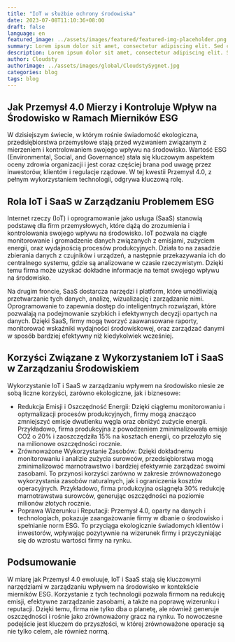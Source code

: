 ```yaml
---
title: "IoT w służbie ochrony środowiska"
date: 2023-07-08T11:10:36+08:00
draft: false
language: en
featured_image: ../assets/images/featured/featured-img-placeholder.png
summary: Lorem ipsum dolor sit amet, consectetur adipiscing elit. Sed cursus, odio nec venenatis lacinia, lacus lectus varius nisi, in tristique mi purus ut libero.
description: Lorem ipsum dolor sit amet, consectetur adipiscing elit. Sed cursus, odio nec venenatis lacinia, lacus lectus varius nisi, in tristique mi purus ut libero. Vestibulum vel convallis felis. Ut finibus lorem vestibulum lobortis rhoncus.
author: Cloudsty
authorimage: ../assets/images/global/CloudstySygnet.jpg
categories: blog
tags: blog
---
```


## Jak Przemysł 4.0 Mierzy i Kontroluje Wpływ na Środowisko w Ramach Mierników ESG

W dzisiejszym świecie, w którym rośnie świadomość ekologiczna, przedsiębiorstwa przemysłowe stają przed wyzwaniem związanym z mierzeniem i kontrolowaniem swojego wpływu na środowisko. Wartość ESG (Environmental, Social, and Governance) stała się kluczowym aspektem oceny zdrowia organizacji i jest coraz częściej brana pod uwagę przez inwestorów, klientów i regulacje rządowe. W tej kwestii Przemysł 4.0, z pełnym wykorzystaniem technologii, odgrywa kluczową rolę.

## Rola IoT i SaaS w Zarządzaniu Problemem ESG

Internet rzeczy (IoT) i oprogramowanie jako usługa (SaaS) stanowią podstawę dla firm przemysłowych, które dążą do zrozumienia i kontrolowania swojego wpływu na środowisko. IoT pozwala na ciągłe monitorowanie i gromadzenie danych związanych z emisjami, zużyciem energii, oraz wydajnością procesów produkcyjnych. Działa to na zasadzie zbierania danych z czujników i urządzeń, a następnie przekazywania ich do centralnego systemu, gdzie są analizowane w czasie rzeczywistym. Dzięki temu firma może uzyskać dokładne informacje na temat swojego wpływu na środowisko.

Na drugim froncie, SaaS dostarcza narzędzi i platform, które umożliwiają przetwarzanie tych danych, analizę, wizualizację i zarządzanie nimi. Oprogramowanie to zapewnia dostęp do inteligentnych rozwiązań, które pozwalają na podejmowanie szybkich i efektywnych decyzji opartych na danych. Dzięki SaaS, firmy mogą tworzyć zaawansowane raporty, monitorować wskaźniki wydajności środowiskowej, oraz zarządzać danymi w sposób bardziej efektywny niż kiedykolwiek wcześniej.

## Korzyści Związane z Wykorzystaniem IoT i SaaS w Zarządzaniu Środowiskiem

Wykorzystanie IoT i SaaS w zarządzaniu wpływem na środowisko niesie ze sobą liczne korzyści, zarówno ekologiczne, jak i biznesowe:
- Redukcja Emisji i Oszczędność Energii: Dzięki ciągłemu monitorowaniu i optymalizacji procesów produkcyjnych, firmy mogą znacząco zmniejszyć emisje dwutlenku węgla oraz obniżyć zużycie energii. Przykładowo, firma produkcyjna z powodzeniem zminimalizowała emisje CO2 o 20% i zaoszczędziła 15% na kosztach energii, co przełożyło się na milionowe oszczędności rocznie.
- Zrównoważone Wykorzystanie Zasobów: Dzięki dokładnemu monitorowaniu i analizie zużycia surowców, przedsiębiorstwa mogą zminimalizować marnotrawstwo i bardziej efektywnie zarządzać swoimi zasobami. To przynosi korzyści zarówno w zakresie zrównoważonego wykorzystania zasobów naturalnych, jak i ograniczenia kosztów operacyjnych. Przykładowo, firma produkcyjna osiągnęła 30% redukcję marnotrawstwa surowców, generując oszczędności na poziomie milionów złotych rocznie.
- Poprawa Wizerunku i Reputacji: Przemysł 4.0, oparty na danych i technologiach, pokazuje zaangażowanie firmy w dbanie o środowisko i spełnianie norm ESG. To przyciąga ekologicznie świadomych klientów i inwestorów, wpływając pozytywnie na wizerunek firmy i przyczyniając się do wzrostu wartości firmy na rynku.

## Podsumowanie

W miarę jak Przemysł 4.0 ewoluuje, IoT i SaaS stają się kluczowymi narzędziami w zarządzaniu wpływem na środowisko w kontekście mierników ESG. Korzystanie z tych technologii pozwala firmom na redukcję emisji, efektywne zarządzanie zasobami, a także na poprawę wizerunku i reputacji. Dzięki temu, firma nie tylko dba o planetę, ale również generuje oszczędności i rośnie jako zrównoważony gracz na rynku. To nowoczesne podejście jest kluczem do przyszłości, w której zrównoważone operacje są nie tylko celem, ale również normą.
